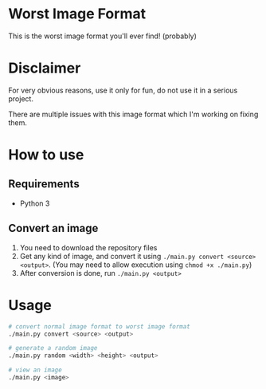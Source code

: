 # Worst Image Format

This is the worst image format you'll ever find! (probably)

# Disclaimer

For very obvious reasons, use it only for fun, do not use it in a serious project.

There are multiple issues with this image format which I'm working on fixing them.

# How to use

## Requirements

- Python 3

## Convert an image

1. You need to download the repository files
2. Get any kind of image, and convert it using `./main.py convert <source> <output>`. (You may need to allow execution using `chmod +x ./main.py`)
3. After conversion is done, run `./main.py <output>`

# Usage

```bash
# convert normal image format to worst image format
./main.py convert <source> <output>

# generate a random image
./main.py random <width> <height> <output>

# view an image
./main.py <image>
```